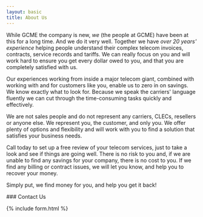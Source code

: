 ```yaml
---
layout: basic
title: About Us
---
```


While GCME the company is new, *we* (the people at GCME) have been at this for a long time. And we do it very well. Together we have *over 20 years' experience* helping people understand their complex telecom invoices, contracts, service records and tariffs.  We can really focus on you and will work hard to ensure you get every dollar owed to you, and that you are completely satisfied with us.

Our experiences working from inside a major telecom giant, combined with working with and for customers like you, enable us to zero in on savings. We know exactly what to look for. Because we speak the carriers' language fluently we can cut through the time-consuming tasks quickly and effectively.

We are not sales people and do not represent any carriers, CLECs, resellers or anyone else. We represent you, the customer, and only you. We offer plenty of options and flexibility and will work with you to find a solution that satisfies your business needs.

Call today to set up a free review of your telecom services, just to take a look and see if things are going well. There is no risk to you and, if we are unable to find any savings for your company, there is no cost to you. If we find any billing or contract issues, we will let you know, and help you to recover your money.

Simply put, we find money for you, and help you get it back!  


<a name="contact"/>
### Contact Us

{% include form.html %}
